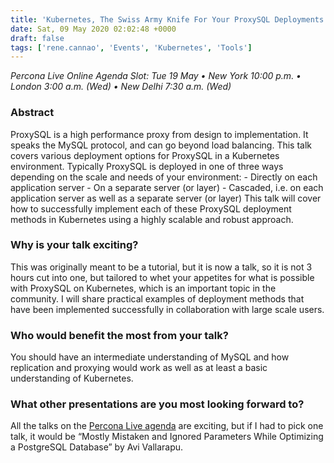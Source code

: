 ```yaml
---
title: 'Kubernetes, The Swiss Army Knife For Your ProxySQL Deployments – Percona Live ONLINE Talk Preview'
date: Sat, 09 May 2020 02:02:48 +0000
draft: false
tags: ['rene.cannao', 'Events', 'Kubernetes', 'Tools']
---
```


_Percona Live Online Agenda Slot: Tue 19 May • New York 10:00 p.m. • London 3:00 a.m. (Wed) • New Delhi 7:30 a.m. (Wed)_

### Abstract

ProxySQL is a high performance proxy from design to implementation. It speaks the MySQL protocol, and can go beyond load balancing. This talk covers various deployment options for ProxySQL in a Kubernetes environment. Typically ProxySQL is deployed in one of three ways depending on the scale and needs of your environment: - Directly on each application server - On a separate server (or layer) - Cascaded, i.e. on each application server as well as a separate server (or layer) This talk will cover how to successfully implement each of these ProxySQL deployment methods in Kubernetes using a highly scalable and robust approach.

### Why is your talk exciting?

This was originally meant to be a tutorial, but it is now a talk, so it is not 3 hours cut into one, but tailored to whet your appetites for what is possible with ProxySQL on Kubernetes, which is an important topic in the community. I will share practical examples of deployment methods that have been implemented successfully in collaboration with large scale users.

### Who would benefit the most from your talk?

You should have an intermediate understanding of MySQL and how replication and proxying would work as well as at least a basic understanding of Kubernetes.

### What other presentations are you most looking forward to?

All the talks on the [Percona Live agenda](https://www.percona.com/live/percona-live-online-full-agenda) are exciting, but if I had to pick one talk, it would be “Mostly Mistaken and Ignored Parameters While Optimizing a PostgreSQL Database” by Avi Vallarapu.